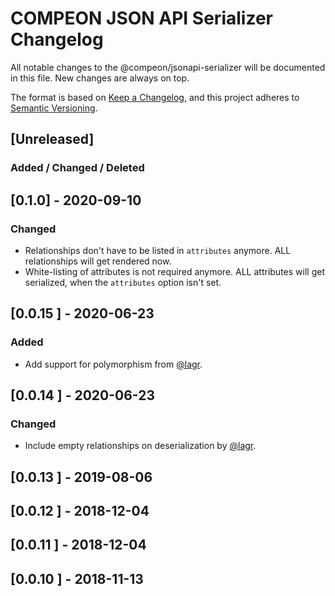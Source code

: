 # COMPEON JSON API Serializer Changelog

All notable changes to the @compeon/jsonapi-serializer will be documented in this file. New changes are always on top.

The format is based on [Keep a Changelog](https://keepachangelog.com/en/1.0.0/),
and this project adheres to [Semantic Versioning](https://semver.org/spec/v2.0.0.html).

## [Unreleased]
### Added / Changed / Deleted

## [0.1.0] - 2020-09-10
### Changed
- Relationships don't have to be listed in `attributes` anymore. ALL relationships will get rendered now. 
- White-listing of attributes is not required anymore. ALL attributes will get serialized, when the `attributes` option isn't set.

## [0.0.15 ] - 2020-06-23
### Added
- Add support for polymorphism from [@lagr](https://github.com/lagr).

## [0.0.14 ] - 2020-06-23
### Changed
- Include empty relationships on deserialization by [@lagr](https://github.com/lagr).

## [0.0.13 ] - 2019-08-06
## [0.0.12 ] - 2018-12-04
## [0.0.11 ] - 2018-12-04
## [0.0.10 ] - 2018-11-13

